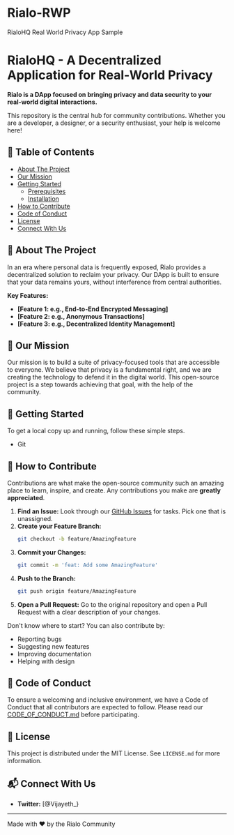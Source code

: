 # Rialo-RWP
RialoHQ Real World Privacy App Sample 

# RialoHQ - A Decentralized Application for Real-World Privacy

**Rialo is a DApp focused on bringing privacy and data security to your real-world digital interactions.**

This repository is the central hub for community contributions. Whether you are a developer, a designer, or a security enthusiast, your help is welcome here!

## 📖 Table of Contents

- [About The Project](#about-the-project)
- [Our Mission](#our-mission)
- [Getting Started](#getting-started)
  - [Prerequisites](#prerequisites)
  - [Installation](#installation)
- [How to Contribute](#how-to-contribute)
- [Code of Conduct](#code-of-conduct)
- [License](#license)
- [Connect With Us](#connect-with-us)

## 🌟 About The Project

In an era where personal data is frequently exposed, Rialo provides a decentralized solution to reclaim your privacy. Our DApp is built to ensure that your data remains yours, without interference from central authorities.

**Key Features:**
* **[Feature 1: e.g., End-to-End Encrypted Messaging]**
* **[Feature 2: e.g., Anonymous Transactions]**
* **[Feature 3: e.g., Decentralized Identity Management]**

## 🎯 Our Mission

Our mission is to build a suite of privacy-focused tools that are accessible to everyone. We believe that privacy is a fundamental right, and we are creating the technology to defend it in the digital world. This open-source project is a step towards achieving that goal, with the help of the community.

## 🚀 Getting Started

To get a local copy up and running, follow these simple steps.

* Git

## 🤝 How to Contribute

Contributions are what make the open-source community such an amazing place to learn, inspire, and create. Any contributions you make are **greatly appreciated**.

1.  **Find an Issue:** Look through our [GitHub Issues](https://github.com/RialoHq/[REPO_NAME]/issues) for tasks. Pick one that is unassigned.
2.  **Create your Feature Branch:**
    ```sh
    git checkout -b feature/AmazingFeature
    ```
3.  **Commit your Changes:**
    ```sh
    git commit -m 'feat: Add some AmazingFeature'
    ```
4.  **Push to the Branch:**
    ```sh
    git push origin feature/AmazingFeature
    ```
5.  **Open a Pull Request:** Go to the original repository and open a Pull Request with a clear description of your changes.

Don't know where to start? You can also contribute by:
* Reporting bugs
* Suggesting new features
* Improving documentation
* Helping with design

## 📜 Code of Conduct

To ensure a welcoming and inclusive environment, we have a Code of Conduct that all contributors are expected to follow. Please read our [CODE_OF_CONDUCT.md](link-to-your-code-of-conduct-file) before participating.

## 📄 License

This project is distributed under the MIT License. See `LICENSE.md` for more information.

## 📬 Connect With Us
* **Twitter:** [@Vijayeth_}

---
Made with ❤️ by the Rialo Community


